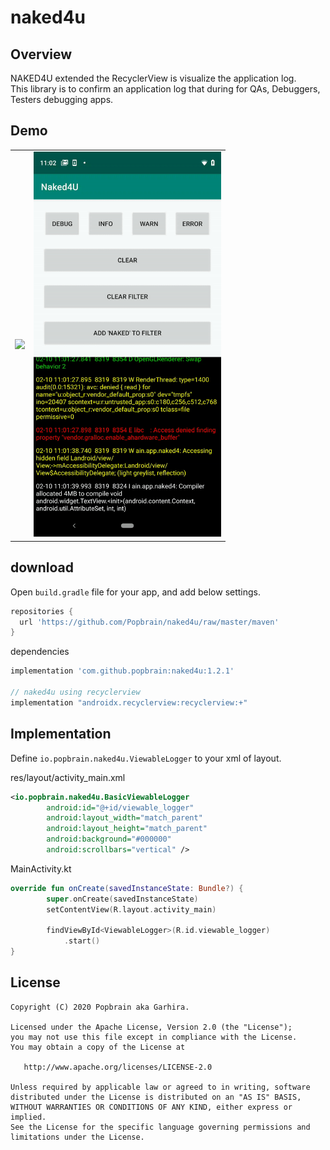 # naked4u

## Overview
NAKED4U extended the RecyclerView is visualize the application log.<br>
This library is to confirm an application log that during for QAs, Debuggers, Testers debugging apps.

## Demo
<table style="border-style: none;">
<tr style="border-style: none;">
<td style="border-style: none;"><img src="./doc/demo.gif" width="300px" /></td>
<td style="border-style: none;"><img src="./doc/demo2.gif" width="300px" /></td>
</tr>
</table>

## download

Open `build.gradle` file for your app, and add below settings.

```gradle
repositories {
  url 'https://github.com/Popbrain/naked4u/raw/master/maven'
}
```

dependencies
```gradle
implementation 'com.github.popbrain:naked4u:1.2.1'

// naked4u using recyclerview
implementation "androidx.recyclerview:recyclerview:+"
```

## Implementation

Define `io.popbrain.naked4u.ViewableLogger` to your xml of layout.

res/layout/activity_main.xml
```xml
<io.popbrain.naked4u.BasicViewableLogger
        android:id="@+id/viewable_logger"
        android:layout_width="match_parent"
        android:layout_height="match_parent"
        android:background="#000000"
        android:scrollbars="vertical" />
```

MainActivity.kt
```kotlin
override fun onCreate(savedInstanceState: Bundle?) {
        super.onCreate(savedInstanceState)
        setContentView(R.layout.activity_main)

        findViewById<ViewableLogger>(R.id.viewable_logger)
            .start()
}
```

## License

```
Copyright (C) 2020 Popbrain aka Garhira.

Licensed under the Apache License, Version 2.0 (the "License");
you may not use this file except in compliance with the License.
You may obtain a copy of the License at

   http://www.apache.org/licenses/LICENSE-2.0

Unless required by applicable law or agreed to in writing, software
distributed under the License is distributed on an "AS IS" BASIS,
WITHOUT WARRANTIES OR CONDITIONS OF ANY KIND, either express or implied.
See the License for the specific language governing permissions and
limitations under the License.
```
